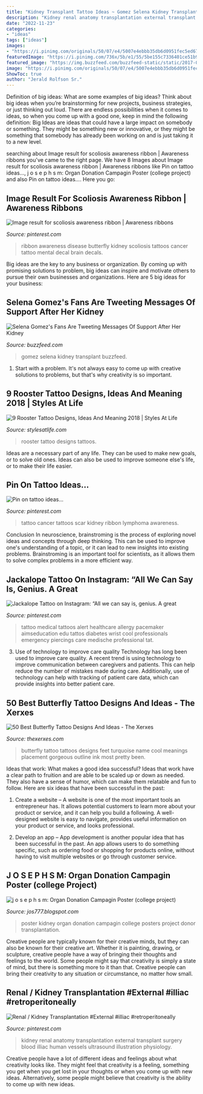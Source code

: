 ```yaml
---
title: "Kidney Transplant Tattoo Ideas ~ Gomez Selena Kidney Transplant Buzzfeed"
description: "Kidney renal anatomy transplantation external transplant surgery blood illiac human vessels ultrasound illustration physiology"
date: "2022-11-23"
categories:
- "ideas"
tags: ["ideas"]
images:
- "https://i.pinimg.com/originals/50/07/e4/5007e4ebbb35db6d0951fec5ed678a89.jpg"
featuredImage: "https://i.pinimg.com/736x/5b/e1/55/5be155c7336401ce51b94cd76ba6f027--lymphoma-tattoo-hodgkins-lymphoma.jpg"
featured_image: "https://img.buzzfeed.com/buzzfeed-static/static/2017-09/14/7/enhanced/buzzfeed-prod-fastlane-02/original-13313-1505388790-2.jpg?crop=1200:627;0,0"
image: "https://i.pinimg.com/originals/50/07/e4/5007e4ebbb35db6d0951fec5ed678a89.jpg"
ShowToc: true
author: "Jerald Rolfson Sr."
---
```



Definition of big ideas: What are some examples of big ideas?
Think about big ideas when you’re brainstorming for new projects, business strategies, or just thinking out loud. There are endless possibilities when it comes to ideas, so when you come up with a good one, keep in mind the following definition: 
Big Ideas are ideas that could have a large impact on somebody or something. They might be something new or innovative, or they might be something that somebody has already been working on and is just taking it to a new level.

	

		
searching about Image result for scoliosis awareness ribbon | Awareness ribbons you've came to the right page. We have 8 Images about Image result for scoliosis awareness ribbon | Awareness ribbons like Pin on tattoo ideas..., j o s e p h s m: Organ Donation Campagin Poster (college project) and also Pin on tattoo ideas.... Here you go:
		
    
## Image Result For Scoliosis Awareness Ribbon | Awareness Ribbons

<img loading=lazy src="https://i.pinimg.com/originals/58/af/89/58af893b1a96229a128b9a860a5d06a1.jpg" onerror="this.onerror=null;this.src='https://tse4.mm.bing.net/th?id=OIP.JPaV5RoBPu0JbiHGekEmbQHaHM&amp;pid=15.1';" alt="Image result for scoliosis awareness ribbon | Awareness ribbons">

_Source: pinterest.com_

>ribbon awareness disease butterfly kidney scoliosis tattoos cancer tattoo mental decal brain decals. 

	

Big ideas are the key to any business or organization. By coming up with promising solutions to problem, big ideas can inspire and motivate others to pursue their own businesses and organizations. Here are 5 big ideas for your business: 

    
## Selena Gomez&#039;s Fans Are Tweeting Messages Of Support After Her Kidney

<img loading=lazy src="https://img.buzzfeed.com/buzzfeed-static/static/2017-09/14/7/enhanced/buzzfeed-prod-fastlane-02/original-13313-1505388790-2.jpg?crop=1200:627;0,0" onerror="this.onerror=null;this.src='https://tse3.mm.bing.net/th?id=OIP.GmnZSVU-QoG7fmZHBKVyUgHaD3&amp;pid=15.1';" alt="Selena Gomez&#039;s Fans Are Tweeting Messages Of Support After Her Kidney">

_Source: buzzfeed.com_

>gomez selena kidney transplant buzzfeed. 

	

1. Start with a problem. It's not always easy to come up with creative solutions to problems, but that's why creativity is so important.

    
## 9 Rooster Tattoo Designs, Ideas And Meaning 2018 | Styles At Life

<img loading=lazy src="https://www.askideas.com/media/61/Colorful-Rooster-Tattoo-Design.jpg" onerror="this.onerror=null;this.src='https://tse4.mm.bing.net/th?id=OIP.M5SUq9lxVno3rLlpEqUpfwHaKM&amp;pid=15.1';" alt="9 Rooster Tattoo Designs, Ideas And Meaning 2018 | Styles At Life">

_Source: stylesatlife.com_

>rooster tattoo designs tattoos. 

	

Ideas are a necessary part of any life. They can be used to make new goals, or to solve old ones. Ideas can also be used to improve someone else's life, or to make their life easier.

    
## Pin On Tattoo Ideas...

<img loading=lazy src="https://i.pinimg.com/736x/5b/e1/55/5be155c7336401ce51b94cd76ba6f027--lymphoma-tattoo-hodgkins-lymphoma.jpg" onerror="this.onerror=null;this.src='https://tse3.mm.bing.net/th?id=OIP.9CNKi-LxMjPexj7Zbo2kYwAAAA&amp;pid=15.1';" alt="Pin on tattoo ideas...">

_Source: pinterest.com_

>tattoo cancer tattoos scar kidney ribbon lymphoma awareness. 

	

Conclusion
In neuroscience, brainstroming is the process of exploring novel ideas and concepts through deep thinking. This can be used to improve one's understanding of a topic, or it can lead to new insights into existing problems. Brainstroming is an important tool for scientists, as it allows them to solve complex problems in a more efficient way.

    
## Jackalope Tattoo On Instagram: “All We Can Say Is, Genius. A Great

<img loading=lazy src="https://i.pinimg.com/originals/50/07/e4/5007e4ebbb35db6d0951fec5ed678a89.jpg" onerror="this.onerror=null;this.src='https://tse1.mm.bing.net/th?id=OIP.CenU03NEITJIuydstY2oAgHaHa&amp;pid=15.1';" alt="Jackalope Tattoo on Instagram: “All we can say is, genius. A great">

_Source: pinterest.com_

>tattoo medical tattoos alert healthcare allergy pacemaker aimseducation edu tattos diabetes wrist cool professionals emergency piercings care medische professional tat. 

	

3) Use of technology to improve care quality
Technology has long been used to improve care quality. A recent trend is using technology to improve communication between caregivers and patients. This can help reduce the number of mistakes made during care. Additionally, use of technology can help with tracking of patient care data, which can provide insights into better patient care.

    
## 50 Best Butterfly Tattoo Designs And Ideas - The Xerxes

<img loading=lazy src="http://thexerxes.com/wp-content/uploads/2015/12/Butterfly-Tattoos-on-feet.jpg" onerror="this.onerror=null;this.src='https://tse2.mm.bing.net/th?id=OIP.pj93cbOdXQAJFJqGT6Io6gHaIv&amp;pid=15.1';" alt="50 Best Butterfly Tattoo Designs And Ideas - The Xerxes">

_Source: thexerxes.com_

>butterfly tattoo tattoos designs feet turquoise name cool meanings placement gorgeous outline ink most pretty been. 

	

Ideas that work: What makes a good idea successful?
Ideas that work have a clear path to fruition and are able to be scaled up or down as needed. They also have a sense of humor, which can make them relatable and fun to follow. Here are six ideas that have been successful in the past:
1. Create a website – A website is one of the most important tools an entrepreneur has. It allows potential customers to learn more about your product or service, and it can help you build a following. A well-designed website is easy to navigate, provides useful information on your product or service, and looks professional.

2. Develop an app – App development is another popular idea that has been successful in the past. An app allows users to do something specific, such as ordering food or shopping for products online, without having to visit multiple websites or go through customer service.

    
## J O S E P H S M: Organ Donation Campagin Poster (college Project)

<img loading=lazy src="http://3.bp.blogspot.com/_a47OM4Yd3rk/TOpndt_MHXI/AAAAAAAAAWw/EeQYbCgU1MI/s1600/final_kidney.jpg" onerror="this.onerror=null;this.src='https://tse1.mm.bing.net/th?id=OIP.JZNEdik_LgWEOURbgrE6tAHaKd&amp;pid=15.1';" alt="j o s e p h s m: Organ Donation Campagin Poster (college project)">

_Source: jos777.blogspot.com_

>poster kidney organ donation campagin college posters project donor transplantation. 

	

Creative people are typically known for their creative minds, but they can also be known for their creative art. Whether it is painting, drawing, or sculpture, creative people have a way of bringing their thoughts and feelings to the world. Some people might say that creativity is simply a state of mind, but there is something more to it than that. Creative people can bring their creativity to any situation or circumstance, no matter how small.

    
## Renal / Kidney Transplantation #External #illiac #retroperitoneally

<img loading=lazy src="https://i.pinimg.com/736x/33/d7/e9/33d7e90277aa63af871f6f4e9b26a130.jpg" onerror="this.onerror=null;this.src='https://tse4.mm.bing.net/th?id=OIP.Q6WEvSa1QWB5gCVp7EceOgHaFj&amp;pid=15.1';" alt="Renal / Kidney Transplantation #External #illiac #retroperitoneally">

_Source: pinterest.com_

>kidney renal anatomy transplantation external transplant surgery blood illiac human vessels ultrasound illustration physiology. 

	

Creative people have a lot of different ideas and feelings about what creativity looks like. They might feel that creativity is a feeling, something you get when you get lost in your thoughts or when you come up with new ideas. Alternatively, some people might believe that creativity is the ability to come up with new ideas.

